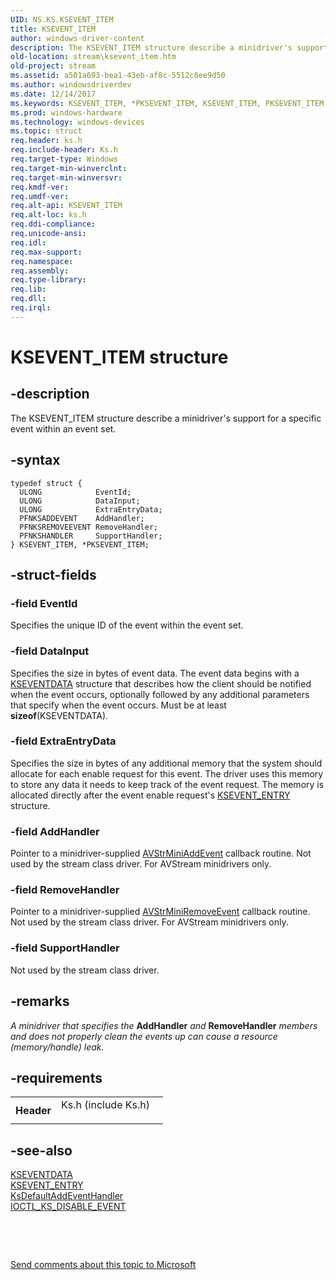```yaml
---
UID: NS.KS.KSEVENT_ITEM
title: KSEVENT_ITEM
author: windows-driver-content
description: The KSEVENT_ITEM structure describe a minidriver's support for a specific event within an event set.
old-location: stream\ksevent_item.htm
old-project: stream
ms.assetid: a501a693-bea1-43eb-af8c-5512c8ee9d50
ms.author: windowsdriverdev
ms.date: 12/14/2017
ms.keywords: KSEVENT_ITEM, *PKSEVENT_ITEM, KSEVENT_ITEM, PKSEVENT_ITEM
ms.prod: windows-hardware
ms.technology: windows-devices
ms.topic: struct
req.header: ks.h
req.include-header: Ks.h
req.target-type: Windows
req.target-min-winverclnt: 
req.target-min-winversvr: 
req.kmdf-ver: 
req.umdf-ver: 
req.alt-api: KSEVENT_ITEM
req.alt-loc: ks.h
req.ddi-compliance: 
req.unicode-ansi: 
req.idl: 
req.max-support: 
req.namespace: 
req.assembly: 
req.type-library: 
req.lib: 
req.dll: 
req.irql: 
---
```


# KSEVENT_ITEM structure



## -description
The KSEVENT_ITEM structure describe a minidriver's support for a specific event within an event set.



## -syntax

````
typedef struct {
  ULONG            EventId;
  ULONG            DataInput;
  ULONG            ExtraEntryData;
  PFNKSADDEVENT    AddHandler;
  PFNKSREMOVEEVENT RemoveHandler;
  PFNKSHANDLER     SupportHandler;
} KSEVENT_ITEM, *PKSEVENT_ITEM;
````


## -struct-fields

### -field EventId

Specifies the unique ID of the event within the event set.


### -field DataInput

Specifies the size in bytes of event data. The event data begins with a <a href="..\ks\ns-ks-kseventdata.md">KSEVENTDATA</a> structure that describes how the client should be notified when the event occurs, optionally followed by any additional parameters that specify when the event occurs. Must be at least <b>sizeof</b>(KSEVENTDATA).


### -field ExtraEntryData

Specifies the size in bytes of any additional memory that the system should allocate for each enable request for this event. The driver uses this memory to store any data it needs to keep track of the event request. The memory is allocated directly after the event enable request's <a href="stream.ksevent_entry">KSEVENT_ENTRY</a> structure.


### -field AddHandler

Pointer to a minidriver-supplied <a href="stream.avstrminiaddevent">AVStrMiniAddEvent</a> callback routine. Not used by the stream class driver. For AVStream minidrivers only.


### -field RemoveHandler

Pointer to a minidriver-supplied <a href="stream.avstrminiremoveevent">AVStrMiniRemoveEvent</a> callback routine. Not used by the stream class driver. For AVStream minidrivers only.


### -field SupportHandler

Not used by the stream class driver.


## -remarks
<i>A minidriver that specifies the </i><b>AddHandler</b><i> and </i><b>RemoveHandler</b><i> members and does not properly clean the events up can cause a resource (memory/handle) leak.</i>


## -requirements
<table>
<tr>
<th width="30%">
Header

</th>
<td width="70%">
<dl>
<dt>Ks.h (include Ks.h)</dt>
</dl>
</td>
</tr>
</table>

## -see-also
<dl>
<dt>
<a href="..\ks\ns-ks-kseventdata.md">KSEVENTDATA</a>
</dt>
<dt>
<a href="stream.ksevent_entry">KSEVENT_ENTRY</a>
</dt>
<dt>
<a href="stream.ksdefaultaddeventhandler">KsDefaultAddEventHandler</a>
</dt>
<dt>
<a href="..\ks\ni-ks-ioctl_ks_disable_event.md">IOCTL_KS_DISABLE_EVENT</a>
</dt>
</dl>
 

 

<a href="mailto:wsddocfb@microsoft.com?subject=Documentation%20feedback [stream\stream]:%20KSEVENT_ITEM structure%20 RELEASE:%20(12/14/2017)&amp;body=%0A%0APRIVACY STATEMENT%0A%0AWe use your feedback to improve the documentation. We don't use your email address for any other purpose, and we'll remove your email address from our system after the issue that you're reporting is fixed. While we're working to fix this issue, we might send you an email message to ask for more info. Later, we might also send you an email message to let you know that we've addressed your feedback.%0A%0AFor more info about Microsoft's privacy policy, see http://privacy.microsoft.com/en-us/default.aspx." title="Send comments about this topic to Microsoft">Send comments about this topic to Microsoft</a>


